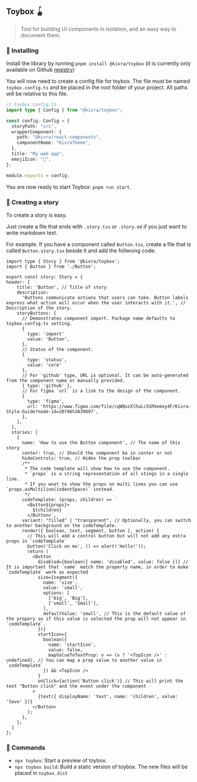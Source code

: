 ## Toybox 🪀

> Tool for building UI components in isolation, and an easy way to document them.

### 🚀 Installing

Install the library by running `pnpm install @kivra/toybox` (it is currently only available on Github [registry](https://docs.github.com/en/packages/working-with-a-github-packages-registry/working-with-the-npm-registry))

You will now need to create a config file for toybox. The file must be named `toybox.config.ts` and be placed in the root folder of your project. All paths will be relative to this file.

```ts
// toybox.config.ts
import type { Config } from "@kivra/toybox";

const config: Config = {
  storyPath: "src",
  wrapperComponent: {
    path: "@kivra/react-components",
    componentName: "KivraTheme",
  },
  title: "My web app",
  emojiIcon: "🐒",
};

module.exports = config;
```

You are now ready to start Toybox: `pnpm run start`.

### 🤩 Creating a story

To create a story is easy.

Just create a file that ends with `.story.tsx` or `.story.md` if you just want to write markdown text.

For example. If you have a component called `Button.tsx`, create a file that is called `Button.story.tsx` beside it and add the follwoing code:

```tsx
import type { Story } from '@kivra/toybox';
import { Button } from './Button';

export const story: Story = {
header: {
    title: 'Button', // Title of story
    description:
      'Buttons communicate actions that users can take. Button labels express what action will occur when the user interacts with it.', // Description of the story.
    storyButtons: [
      // Demonstrates component import. Package name defaults to toybox.config.ts setting.
      {
        type: 'import'
        value: 'Button',
      },
      // Status of the component.
      {
        type: 'status',
        value: 'core'
      },
      // For 'github' type, URL is optional. It can be auto-generated from the component name or manually provided.
      { type: 'github' },
      // For figma `url` is a link to the design of the component.
      {
        type: 'figma',
        url: 'https://www.figma.com/file/cqWQxzXlhuLc5SRXemxy4F/Kivra-Style-Guide?node-id=20746%3A39897',
      },
    ],
  },
  stories: [
    {
      name: 'How to use the Button component', // The name of this story
      center: true, // Should the component be in center or not
      hideControls: true, // Hides the prop toolbar
      /**
       * The code template will show how to use the component.
       * `props` is a string representation of all stings in a single line.
       * If you wnat to show the props on multi lines you can use `props.asMultiline(indentSpace)` instead.
       */
      codeTemplate: (props, children) => `
        <Button${props}>
          ${children}
        </Button>`,
      variant: "filled" | "transparent", // Optionally, you can switch to another background on the codeTemplate.
      render({ boolean, text, segment, button }, action) {
        // This will add a control button but will not add any extra props in `codeTemplate`
        button('Click on me', () => alert('Hello!'));
        return (
          <Button
            disabled={boolean({ name: 'disabled', value: false })} // It is important that `name` match the property name, in order to make `codeTemplate` work as expected
            size={segment({
              name: 'size',
              value: 'small',
              options: [
                ['big', 'Big'],
                ['small', 'Small'],
              ],
              defaultValue: 'small', // This is the default value of the propery so if this value is selected the prop will not appear in `codeTemplate`.
            })}
            startIcon={
              boolean({
                name: 'startIcon',
                value: false,
                mapValueToTextProp: v => (v ? '<TopIcon />' : undefined), // You can map a prop value to another value in `codeTemplate`
              }) && <TopIcon />
            }
            onClick={action('Button click')} // This will print the text "Button click" and the event under the component
          >
            {text({ displayName: 'text', name: 'children', value: 'Save' })}
          </Button>
        );
      },
    };
  ]
};
```

### 🧞 Commands

- `npx toybox`: Start a preview of toybox.
- `npx toybox build`: Build a static version of toybox. The new files will be placed in `toybox_dist`

